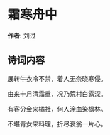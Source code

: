 # 霜寒舟中

**作者**: 刘过

## 诗词内容

展转牛衣冷不禁，着人无奈晓寒侵。

由来十月清霜重，况乃荒村白露深。

有客分金来橘社，何人涂血染枫林。

不堪青女来料理，折尽衰翁一片心。

